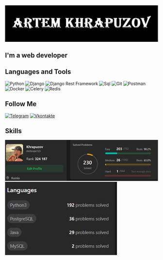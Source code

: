 ![header](https://github.com/ArtemKhrapuzov/ArtemKhrapuzov/blob/main/assets/header.png)

## I'm a web developer

## Languages and Tools
![Python](https://img.shields.io/badge/-Python-090909?style=for-the-badge&logo=python&logoColor=47C5FB)
![Django](https://img.shields.io/badge/-Django-090909?style=for-the-badge&logo=Django&logoColor=097CDB)
![Django Rest Framework](https://img.shields.io/badge/DRF-090909?style=for-the-badge&logo=Django)
![Sql](https://img.shields.io/badge/-Sql-090909?style=for-the-badge&logo=postgresql&logoColor=00648B)
![Git](https://img.shields.io/badge/-Git-090909?style=for-the-badge&logo=Git&logoColor=6296CC)
![Postman](https://img.shields.io/badge/Postman-090909?style=for-the-badge&logo=postman)
![Docker](https://img.shields.io/badge/-Docker-090909?style=for-the-badge&logo=docker&logoColor=white)
![Celery](https://img.shields.io/badge/-Celery-090909?style=for-the-badge&logo=Celery)
![Redis](https://img.shields.io/badge/-Redis-090909?style=for-the-badge&logo=Redis)

## Follow Me
[![Telegram](https://img.shields.io/badge/-Telegram-090909?style=for-the-badge&logo=telegram&logoColor=27A0D9)](https://t.me/artemxr)
[![Vkontakte](https://img.shields.io/badge/-Vkontakte-090909?style=for-the-badge&logo=Vk&logoColor=4F7DB3)](https://vk.com/id62762957)

## Skills
![ArtemKhrapuzov leetcode stats](https://github.com/ArtemKhrapuzov/ArtemKhrapuzov/blob/main/assets/leetcode.jpg)
![ArtemKhrapuzov language stats](https://github.com/ArtemKhrapuzov/ArtemKhrapuzov/blob/main/assets/language.jpg)
